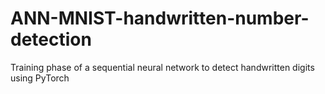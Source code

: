 # ANN-MNIST-handwritten-number-detection
Training phase of a sequential neural network to detect handwritten digits using PyTorch

